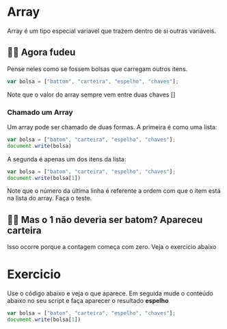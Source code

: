 Array
======

Array é um tipo especial variavel que trazem dentro de si outras variáveis. 

👵🏻 Agora fudeu
-----------------

Pense neles como se fossem bolsas que carregam outros itens.

```javascript
var bolsa = ["battom", "carteira", "espelho", "chaves"];
```
Note que o valor do array sempre vem entre duas chaves []

### Chamado um Array

Um array pode ser chamado de duas formas. A primeira é como uma lista:

```javascript
var bolsa = ["batom", "carteira", "espelho", "chaves"];
document.write(bolsa)
```
A segunda é apenas um dos itens da lista:

```javascript
var bolsa = ["batom", "carteira", "espelho", "chaves"];
document.write(bolsa[1])
```
Note que o número da última linha é referente a ordem com que o item está na lista do array. Faça o teste.

👵🏻 Mas o 1 não deveria ser batom? Apareceu carteira
------------------------------------------------------

Isso ocorre porque a contagem começa com zero. Veja o exercicio abaixo

Exercicio
==========

Use o código abaixo e veja o que aparece. Em seguida mude o conteúdo abaixo no seu script e faça aparecer o resultado **espelho**

```javascript
var bolsa = ["baton", "carteira", "espelho", "chaves"];
document.write(bolsa[1])
```







